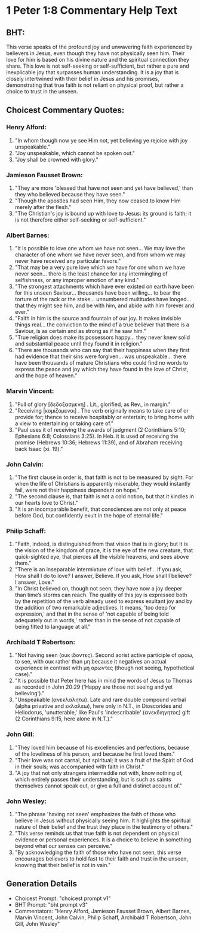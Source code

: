 # 1 Peter 1:8 Commentary Help Text

## BHT:
This verse speaks of the profound joy and unwavering faith experienced by believers in Jesus, even though they have not physically seen him. Their love for him is based on his divine nature and the spiritual connection they share. This love is not self-seeking or self-sufficient, but rather a pure and inexplicable joy that surpasses human understanding. It is a joy that is closely intertwined with their belief in Jesus and his promises, demonstrating that true faith is not reliant on physical proof, but rather a choice to trust in the unseen.

## Choicest Commentary Quotes:
### Henry Alford:
1. "In whom though now ye see Him not, yet believing ye rejoice with joy unspeakable." 
2. "Joy unspeakable, which cannot be spoken out."
3. "Joy shall be crowned with glory."

### Jamieson Fausset Brown:
1. "They are more 'blessed that have not seen and yet have believed,' than they who believed because they have seen."
2. "Though the apostles had seen Him, they now ceased to know Him merely after the flesh."
3. "The Christian's joy is bound up with love to Jesus: its ground is faith; it is not therefore either self-seeking or self-sufficient."

### Albert Barnes:
1. "It is possible to love one whom we have not seen... We may love the character of one whom we have never seen, and from whom we may never have received any particular favors."
2. "That may be a very pure love which we have for one whom we have never seen... there is the least chance for any intermingling of selfishness, or any improper emotion of any kind."
3. "The strongest attachments which have ever existed on earth have been for this unseen Saviour... thousands have been willing... to bear the torture of the rack or the stake... unnumbered multitudes have longed... that they might see him, and be with him, and abide with him forever and ever."
4. "Faith in him is the source and fountain of our joy. It makes invisible things real... the conviction to the mind of a true believer that there is a Saviour, is as certain and as strong as if he saw him."
5. "True religion does make its possessors happy... they never knew solid and substantial peace until they found it in religion."
6. "There are thousands who can say that their happiness when they first had evidence that their sins were forgiven... was unspeakable... there have been thousands of mature Christians who could find no words to express the peace and joy which they have found in the love of Christ, and the hope of heaven."

### Marvin Vincent:
1. "Full of glory [δεδοξασμενη] . Lit., glorified, as Rev., in margin."
2. "Receiving [κομιζομενοι] . The verb originally means to take care of or provide for; thence to receive hospitably or entertain; to bring home with a view to entertaining or taking care of."
3. "Paul uses it of receiving the awards of judgment (2 Corinthians 5:10; Ephesians 6:8; Colossians 3:25). In Heb. it is used of receiving the promise (Hebrews 10:36; Hebrews 11:39), and of Abraham receiving back Isaac (xi. 19)."

### John Calvin:
1. "The first clause in order is, that faith is not to be measured by sight. For when the life of Christians is apparently miserable, they would instantly fail, were not their happiness dependent on hope."
2. "The second clause is, that faith is not a cold notion, but that it kindles in our hearts love to Christ."
3. "It is an incomparable benefit, that consciences are not only at peace before God, but confidently exult in the hope of eternal life."

### Philip Schaff:
1. "Faith, indeed, is distinguished from that vision that is in glory; but it is the vision of the kingdom of grace, it is the eye of the new creature, that quick-sighted eye, that pierces all the visible heavens, and sees above them." 
2. "There is an inseparable intermixture of love with belief... If you ask, How shall I do to love? I answer, Believe. If you ask, How shall I believe? I answer, Love." 
3. "In Christ believed on, though not seen, they have now a joy deeper than time’s storms can reach. The quality of this joy is expressed both by the repetition of the verb already used to express exultant joy and by the addition of two remarkable adjectives. It means, 'too deep for expression,' and that in the sense of 'not capable of being told adequately out in words,' rather than in the sense of not capable of being fitted to language at all."

### Archibald T Robertson:
1. "Not having seen (ουκ ιδοντες). Second aorist active participle of οραω, to see, with ουκ rather than μη because it negatives an actual experience in contrast with μη ορωντες (though not seeing, hypothetical case)."
2. "It is possible that Peter here has in mind the words of Jesus to Thomas as recorded in John 20:29 ('Happy are those not seeing and yet believing')."
3. "Unspeakable (ανεκλαλητω). Late and rare double compound verbal (alpha privative and εκλαλεω), here only in N.T., in Dioscorides and Heliodorus, 'unutterable,' like Paul's 'indescribable' (ανεκδιηγητος) gift (2 Corinthians 9:15, here alone in N.T.)."

### John Gill:
1. "They loved him because of his excellencies and perfections, because of the loveliness of his person, and because he first loved them."
2. "Their love was not carnal, but spiritual; it was a fruit of the Spirit of God in their souls; was accompanied with faith in Christ."
3. "A joy that not only strangers intermeddle not with, know nothing of, which entirely passes their understanding, but is such as saints themselves cannot speak out, or give a full and distinct account of."

### John Wesley:
1. "The phrase 'having not seen' emphasizes the faith of those who believe in Jesus without physically seeing him. It highlights the spiritual nature of their belief and the trust they place in the testimony of others."
2. "This verse reminds us that true faith is not dependent on physical evidence or personal experiences. It is a choice to believe in something beyond what our senses can perceive."
3. "By acknowledging the faith of those who have not seen, this verse encourages believers to hold fast to their faith and trust in the unseen, knowing that their belief is not in vain."


## Generation Details
- Choicest Prompt: "choicest prompt v1"
- BHT Prompt: "bht prompt v3"
- Commentators: "Henry Alford, Jamieson Fausset Brown, Albert Barnes, Marvin Vincent, John Calvin, Philip Schaff, Archibald T Robertson, John Gill, John Wesley"
